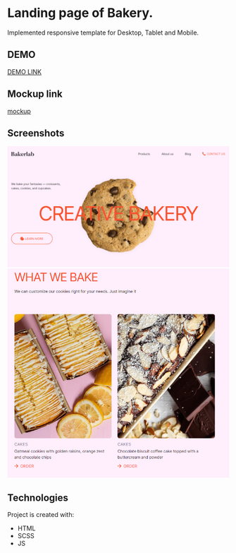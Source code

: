 # Landing page of Bakery.
Implemented responsive template for Desktop, Tablet and Mobile.

## DEMO
[DEMO LINK](https://ir-ra.github.io/CreativeBakery_landing/)

## Mockup link
[mockup](https://www.figma.com/file/Ujp7bCFuvuJlkn8TSbQPSZ/Kickstarter_FE-students?node-id=19655-32&t=kldUBJZn1gJlC2xz-0)

## Screenshots
![screenshots](./src/images/screenshots/Screenshot_1.png)
![screenshots](./src/images/screenshots/Screenshot_2.png)

## Technologies
Project is created with:
* HTML
* SCSS
* JS
